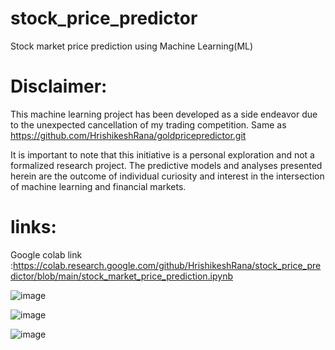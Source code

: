 # stock_price_predictor
Stock market price prediction using Machine Learning(ML)

# Disclaimer:
This machine learning project has been developed as a side endeavor due to the unexpected cancellation of my trading competition. Same as https://github.com/HrishikeshRana/goldpricepredictor.git

It is important to note that this initiative is a personal exploration and not a formalized research project. The predictive models and analyses presented herein are the outcome of individual curiosity and interest in the intersection of machine learning and financial markets.

# links:
Google colab link :https://colab.research.google.com/github/HrishikeshRana/stock_price_predictor/blob/main/stock_market_price_prediction.ipynb


![image](https://github.com/HrishikeshRana/stock_price_predictor/assets/86291466/75923cf5-bb23-43a0-91fc-a6abbea8d843)


![image](https://github.com/HrishikeshRana/stock_price_predictor/assets/86291466/2b5fa395-08f5-4c51-bcaa-cb385cf12226)


![image](https://github.com/HrishikeshRana/stock_price_predictor/assets/86291466/46a5e700-296e-4e29-aee2-9a82def1af65)
